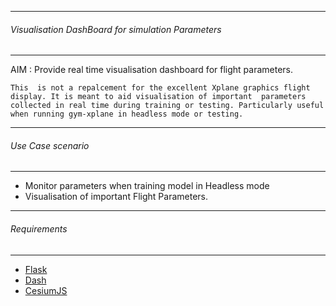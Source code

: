 ---------------------------------------
###### Visualisation DashBoard for simulation Parameters
---------------------------------------

AIM : Provide real time visualisation dashboard for flight parameters.



`This  is not a repalcement for the excellent Xplane graphics flight display. It is meant to aid visualisation of important 
parameters collected in real time during training or testing. Particularly useful when running gym-xplane in headless mode or testing. `

---------------------------------------
######  Use Case scenario
--------------------------------------- 

* Monitor parameters when  training model in Headless mode
* Visualisation of important Flight Parameters.


---------------------------------------
######  Requirements
--------------------------------------- 
* [Flask](http://flask.pocoo.org/)
* [Dash](https://dash.plot.ly/)
* [CesiumJS](https://cesiumjs.org/)
